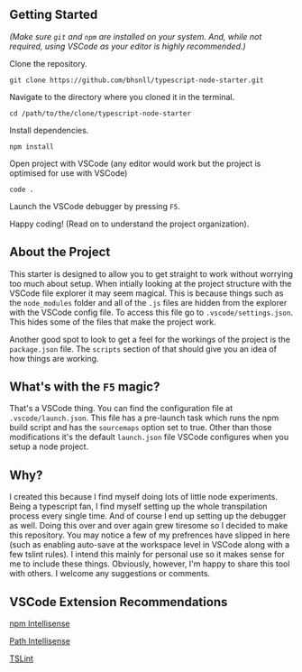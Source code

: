 ## Getting Started

*(Make sure `git` and `npm` are installed on your system. And, while not required,
using VSCode as your editor is highly recommended.)*

Clone the repository.

`git clone https://github.com/bhsnll/typescript-node-starter.git`

Navigate to the directory where you cloned it in the terminal.

`cd /path/to/the/clone/typescript-node-starter`

Install dependencies.

`npm install`

Open project with VSCode (any editor would work but the project is
optimised for use with VSCode)

`code .`

Launch the VSCode debugger by pressing `F5`.

Happy coding! (Read on to understand the project organization).

## About the Project

This starter is designed to allow you to get straight to work without
worrying too much about setup. When intially looking at the project
structure with the VSCode file explorer it may seem magical. This is
because things such as the `node_modules` folder and all of the `.js`
files are hidden from the explorer with the VSCode config file. To access
this file go to `.vscode/settings.json`. This hides some of the files that
make the project work.

Another good spot to look to get a feel for the workings of the project
is the `package.json` file. The `scripts` section of that should give
you an idea of how things are working.

## What's with the `F5` magic?

That's a VSCode thing. You can find the configuration file at
`.vscode/launch.json`. This file has a pre-launch task which runs
the npm build script and has the `sourcemaps` option set to true.
Other than those modifications it's the default `launch.json` file
VSCode configures when you setup a node project.

## Why?

I created this because I find myself doing lots of little node experiments.
Being a typescript fan, I find myself setting up the whole
transpilation process every single time. And of course I end up setting up the
debugger as well. Doing this over and over again grew tiresome so I decided to make
this repository. You may notice a few of my prefrences have slipped in here
(such as enabling auto-save at the workspace level in VSCode along with a
few tslint rules). I intend this mainly for personal use so it makes sense for
me to include these things. Obviously, however, I'm happy to share this tool
with others. I welcome any suggestions or comments.

## VSCode Extension Recommendations

[npm Intellisense](https://marketplace.visualstudio.com/items?itemName=christian-kohler.path-intellisense)

[Path Intellisense](https://marketplace.visualstudio.com/items?itemName=christian-kohler.npm-intellisense)

[TSLint](https://marketplace.visualstudio.com/items?itemName=eg2.tslint)